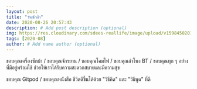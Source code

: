 ```yaml
---
layout: post
title: "วันซักผ้า"
date: 2020-08-26 20:57:43
description: # Add post description (optional)
img: https://res.cloudinary.com/sdees-reallife/image/upload/v1598450201/1468060325382.jpg # Add image post (optional)
tags: [2020-08]
author: # Add name author (optional)
---
```

ขอบคุณเครื่องซักผ้า / ขอบคุณจักรยาน / ขอบคุณโคมไฟ / ขอบคุณลำโพง BT / ขอบคุณทุก ๆ อย่างที่มีอยู่พร้อมใช้ ช่วยให้เราได้รับความสะดวกสบายและมีความสุข

<i class="fa fa-child" style="color:plum"></i>

ขอบคุณ Gitpod / ขอบคุณหนังสือ ชีวิตดีขึ้นได้ด้วย "วิธีคิด" และ "วิธีพูด" ที่ดี
